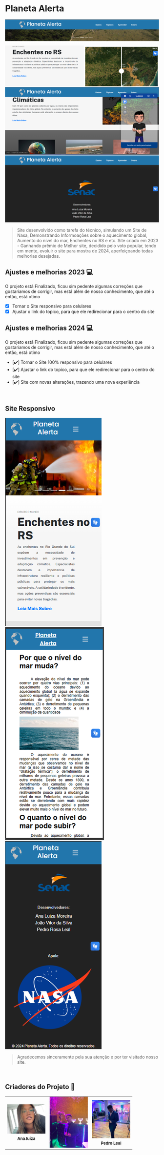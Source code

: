 # Planeta Alerta

  <img src="img p github/Nav.png">
  <img src="img p github/Main.png">
  <img src="img p github/Footer.png">
  
<br>

> Site desenvolvido como tarefa do técnico, simulando um Site de Nasa, Demonstrando Informoações sobre o aquecimento global, Aumento do nível do mar, Enchentes no RS e etc.
Site criado em 2023 - Ganhando prêmio de Melhor site, decidido pelo voto popular, tendo em mente, evoluir o site para mostra de 2024, aperfeiçoando todas melhorias desejadas.

## Ajustes e melhorias 2023 💻

O projeto está Finalizado, ficou sim pedente algumas correções que gostariamos de corrigir, mas está além de nosso conhecimento, que até o então, está otimo 

- [X] Tornar o Site responsivo para celulares
- [X] Ajustar o link do topico, para que ele redirecionar para o centro do site 

## Ajustes e melhorias 2024 💻

O projeto está Finalizado, ficou sim pedente algumas correções que gostariamos de corrigir, mas está além de nosso conhecimento, que até o então, está otimo 

- [✔️] Tornar o Site 100% responsivo para celulares
- [✔️] Ajustar o link do topico, para que ele redirecionar para o centro do site
- [✔️] Site com  novas alterações, trazendo uma nova experiência

<br>

  ## Site Responsivo 

  <img src="img p github/Header Responsivo.png">
  <img src="img p github/Main Responsivo.png">
  <img src="img p github/Footer responsivo.png">
  
<br>

> Agradecemos sinceramente pela sua atenção e por ter visitado nosso site. 

<br>

## Criadores do Projeto 🤝

<table>
  <tr>
    <td align="center">
      <a href="https://github.com/analuizamoreira">
        <img src="img p github/ana.png" width="125px;" alt="Foto do Ana Luiza no Github"/><br>
        <sub>
          <b style="font-size: 13px;">Ana luiza</b>
        </sub>
      </a>
    </td>
    <td align="center">
      <a href="https://github.com/jv1903">
        <img src="img p github/joao.png" width="125px;" alt="Foto do João Vitor no Github"/><br>
        <sub>
          <b style="font-size: 10px;"João Vitor</b>
        </sub>
      </a>
    </td>
    <td align="center">
      <a href="https://github.com/pedrolealp7">
        <img src="img p github/pedro.png" width="125px;" alt="Foto do Pedro Leal no Github"/><br>
        <sub>
          <b style="font-size: 13px;">Pedro Leal</b>
        </sub>
      </a>
    </td>
  </tr>
</table>
